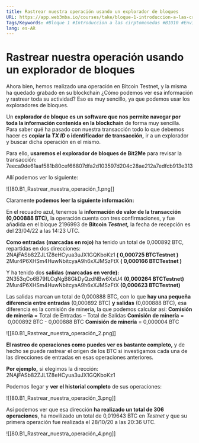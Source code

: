 ```yaml
---
title: Rastrear nuestra operación usando un explorador de bloques
URL: https://app.web3mba.io/courses/take/bloque-1-introduccion-a-las-criptomonedas/texts/36123285-u10-2-rastrear-nuestra-operacion-usando-un-explorador-de-bloques
Tags/Keywords: #Bloque 1 #Introduccion a las cirptomonedas #B1U10 #Enviar criptomonedas #recibir criptomonedas #explorador de bloques #block explorer
lang: es-AR
---
```

# Rastrear nuestra operación usando un explorador de bloques
Ahora bien, hemos realizado una operación en Bitcoin Testnet, y la misma ha quedado grabado en su blockchain ¿Cómo podemos ver esa información y rastrear toda su actividad? Eso es muy sencillo, ya que podemos usar los exploradores de bloques. 

Un **explorador de bloque es un software que nos permite navegar por toda la información contenida en la blockchain** de forma muy sencilla. Para saber qué ha pasado con nuestra transacción todo lo que debemos hacer es **copiar la _TX ID_ o identificador de transacción,** ir a un explorador y buscar dicha operación en el mismo. 

Para ello, **usaremos el explorador de bloques de Bit2Me** para revisar la transacción:
7eeca9de61aaf581b80cef66807dfa2d103597d204c28ae212a7edfcb913e313

Allí podemos ver lo siguiente:

![[80.B1_Rastrear_nuestra_operación_1.png]]

Claramente **podemos leer la siguiente información:**

En el recuadro azul, tenemos la **información de valor de la transacción (0,000888 BTC),** la operación cuenta con tres confirmaciones, y fue añadida en el bloque 2196993 de **Bitcoin** _**Testnet,**_ la fecha de recepción es del 23/04/22 a las 14:23 UTC.

**Como entradas** **(marcadas en rojo)** ha tenido un total de 0,000892 BTC, repartidas en dos direcciones:
2NAjFASb82ZJL1Z8eHCyua3uJX1GQKboKz1 **( 0,000725 BTCTestnet )**
2Mur4P6XHSm4HuwNbitcyaA9h6xXJMSzFtX **( 0,000166 BTCTestnet )**

Y ha tenido dos **salidas** **(marcadas en verde):**
2N353qCo6B79fLCqNgB8GkDyQzdNBw6XxU4 **(0,000264 BTCTestnet)**
2Mur4P6XHSm4HuwNbitcyaA9h6xXJMSzFtX **(0,000623 BTCTestnet)**

Las salidas marcan un total de 0,000888 BTC, con lo que **hay una pequeña diferencia entre entradas** (0,000892 BTC) **y salidas** (0,000888 BTC), esa diferencia es la comisión de minería, la que podemos calcular así:
**Comisión de minería** = Total de Entradas – Total de Salidas
**Comisión de minería** =  0,000892 BTC - 0,000888 BTC
**Comisión de minería** = 0,000004 BTC

![[80.B1_Rastrear_nuestra_operación_2.png]]

**El rastreo de operaciones como puedes ver es bastante completo,** y de hecho se puede rastrear el origen de los BTC si investigamos cada una de las direcciones de entradas en esas operaciones anteriores.

**Por ejemplo,** si elegimos la dirección:
2NAjFASb82ZJL1Z8eHCyua3uJX1GQKboKz1

Podemos llegar y **ver el historial completo** de sus operaciones:

![[80.B1_Rastrear_nuestra_operación_3.png]]

Así podemos ver que esa dirección **ha realizado un total de 306 operaciones**, ha movilizado un total de 0,019643 BTC en _Testnet_ y que su primera operación fue realizada el 28/10/20 a las 20:36 UTC.

![[80.B1_Rastrear_nuestra_operación_4.png]]